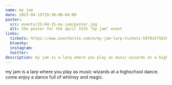 ```yaml
---
name: my jam
date: 2023-04-15T19:30:00-04:00
poster:
  src: events/23-04-15-my-jam/poster.jpg
  alt: the poster for the april 15th "my jam" event
links:
  tickets: https://www.eventbrite.com/e/my-jam-larp-tickets-597014756207
  bluesky:
  instagram:
  twitter:
description: my jam is a larp where you play as music wizards at a highschool dance.
---
```


my jam is a larp where you play as music wizards at a highschool dance. come enjoy a dance full of whimsy and magic.